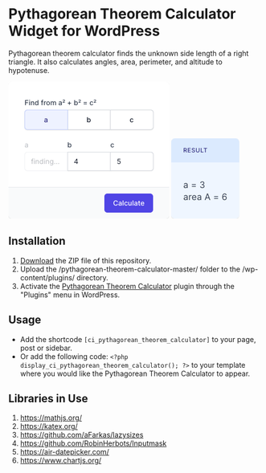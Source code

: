 # Pythagorean Theorem Calculator Widget for WordPress

Pythagorean theorem calculator finds the unknown side length of a right triangle. It also calculates angles, area, perimeter, and altitude to hypotenuse.

![Pythagorean Theorem Calculator Input Form](/assets/images/screenshot-1.png "Pythagorean Theorem Calculator Input Form")
![Pythagorean Theorem Calculator Calculation Results](/assets/images/screenshot-2.png "Pythagorean Theorem Calculator Calculation Results")

## Installation

1. [Download](https://github.com/pub-calculator-io/pythagorean-theorem-calculator/archive/refs/heads/master.zip) the ZIP file of this repository.
2. Upload the /pythagorean-theorem-calculator-master/ folder to the /wp-content/plugins/ directory.
3. Activate the [Pythagorean Theorem Calculator](https://www.calculator.io/pythagorean-theorem-calculator/ "Pythagorean Theorem Calculator Homepage") plugin through the "Plugins" menu in WordPress.

## Usage
* Add the shortcode `[ci_pythagorean_theorem_calculator]` to your page, post or sidebar.
* Or add the following code: `<?php display_ci_pythagorean_theorem_calculator(); ?>` to your template where you would like the Pythagorean Theorem Calculator to appear.

## Libraries in Use
1. https://mathjs.org/
2. https://katex.org/
3. https://github.com/aFarkas/lazysizes
4. https://github.com/RobinHerbots/Inputmask
5. https://air-datepicker.com/
6. https://www.chartjs.org/
